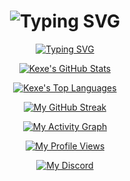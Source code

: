 <h1 align="center" href="https://github.com/bebe-Kexe"><img src="https://readme-typing-svg.demolab.com?font=Fira+Code&weight=700&size=22&duration=2000&pause=1000&color=27F4D2&center=true&vCenter=true&width=435&lines=Welcome!;kexe+%3D+%22Cookies+In+English%22" alt="Typing SVG" /></h1>
<p align="center">
      <a href="https://github.com/bebe-Kexe"><img src="https://readme-typing-svg.demolab.com?font=Fira+Code&weight=700&size=22&duration=2000&pause=1000&color=27F4D2&center=true&vCenter=true&width=435&lines=Welcome!;kexe+%3D+%22Cookies+In+English%22" alt="Typing SVG" /></a>
</p>

<p align="center">
  <a href="https://github.com/bebe-Kexe">
    <img src="https://github-readme-stats.vercel.app/api?username=bebe-Kexe&show_icons=true&theme=tokyonight" alt="Kexe's GitHub Stats" />
  </a>
</p>    

<p align="center">
  <a href="https://github.com/bebe-Kexe">
    <img src="https://github-readme-stats.vercel.app/api/top-langs/?username=bebe-Kexe&layout=compact&theme=tokyonight" alt="Kexe's Top Languages" />
  </a>
</p>

<p align="center">
  <a href="https://github.com/bebe-Kexe">
    <img src="https://github-readme-streak-stats.herokuapp.com/?user=bebe-Kexe&theme=tokyonight" alt="My GitHub Streak" />
  </a>
</p>

<p align="center">
  <a href="https://github.com/bebe-Kexe">
    <img src="https://github-readme-activity-graph.vercel.app/graph?username=bebe-Kexe&theme=tokyonight" alt="My Activity Graph" />
  </a>
</p>

<p align="center">
  <a href="https://github.com/bebe-Kexe">
    <img src="https://komarev.com/ghpvc/?username=bebe-Kexe&style=flat-square&color=tokyonight" alt="My Profile Views" />
  </a>
</p>

<p align="center">
  <a href="https://github.com/bebe-Kexe">
    <img src="https://img.shields.io/badge/Discord-7289DA?style=for-the-badge&logo=discord&logoColor=white" alt="My Discord" />
  </a>
</p>
